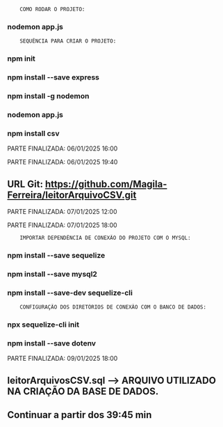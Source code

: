 <!-- PROJETO LEITURA DE ARQUIVOS CSV -->
<!--
                CRONOGRAMA DE DESENVOLVIMENTO:

06/01/2025 14:30 - Configurando o ambiente de desenvolvimento -->

        COMO RODAR O PROJETO:

<!-- Rodar a aplicação pelo NODEMON -->
### nodemon app.js

        SEQUÊNCIA PARA CRIAR O PROJETO:

<!-- Criar o arquivo package --> 
### npm init
        
<!-- Gerenciar as requisições, rotas e URLs, entre outras funcionalidades -->
### npm install --save express  

<!-- Instalar a ferramenta NODEMON para restartar automaticamente a aplicação quando houver auterações no diretório do projeto -->
### npm install -g nodemon 

<!-- Rodar a aplicação pelo NODEMON -->
### nodemon app.js

<!-- Instalar dependência NPM para importação de arquivos CSV -->
### npm install csv
PARTE FINALIZADA: 06/01/2025 16:00

<!-- 06/01/2025 18:30 - Configurando a importação de arquivos CSV -->
PARTE FINALIZADA: 06/01/2025 19:40

<!-- 07/01/2025 09:30 - Configurando a sincronização do projeto com o GitHub -->
## URL Git: https://github.com/Magila-Ferreira/leitorArquivoCSV.git
PARTE FINALIZADA: 07/01/2025 12:00

<!-- 07/01/2025 14:00 - Importar dados do arquivos csv -->
PARTE FINALIZADA: 07/01/2025 18:00

<!-- 09/01/2025 14:30 - Configurar a conexão com o banco de dados mySQL -->
        
        IMPORTAR DEPENDÊNCIA DE CONEXÃO DO PROJETO COM O MYSQL:

<!-- SEQUELIZE: biblioteca JS para gerenciar o banco de dados SQL -->
### npm install --save sequelize

<!-- Instalação do drive do banco de dados -->
### npm install --save mysql2

<!-- SEQUELIZE-CLI: interface de linha de comando usada para criar modelos, configurações e arquivos de migração para banco de dados -->
### npm install --save-dev sequelize-cli

        CONFIGURAÇÃO DOS DIRETÓRIOS DE CONEXÃO COM O BANCO DE DADOS:

<!-- CONFIG, MIGRATIONS, MODELS, SEEDERS: Criação dos diretórios para gerenciar o banco de dados  -->
### npx sequelize-cli init

<!-- Manipular variáveis de ambiente -->
### npm install --save dotenv
PARTE FINALIZADA: 09/01/2025 18:00






<!-- 10/01/2025 08:00 - Salvar dados csv no banco de dados mySQL -->

<!-- Arquivo SQL para gerar o banco, tabelas e inserts MySQL -->
## leitorArquivosCSV.sql --> ARQUIVO UTILIZADO NA CRIAÇÃO DA BASE DE DADOS.




## Continuar a partir dos 39:45 min

<!-- https://www.youtube.com/watch?v=-tAf3q1mKvk&ab_channel=Celke -->